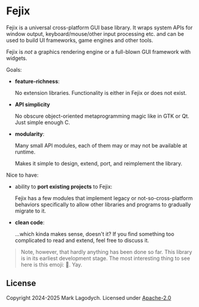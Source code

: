 # Fejix

Fejix is a universal cross-platform GUI base library.
It wraps system APIs for window output, keyboard/mouse/other input processing etc.
and can be used to build UI frameworks, game engines and other tools.

Fejix is *not* a graphics rendering engine or a full-blown GUI framework with widgets.

Goals:

* **feature-richness**:

    No extension libraries.
    Functionality is either in Fejix or does not exist.

* **API simplicity**

    No obscure object-oriented metaprogramming magic like in GTK or Qt.
    Just simple enough C.

* **modularity**:

    Many small API modules, each of them may or may not be available at runtime.

    Makes it simple to design, extend, port, and reimplement the library.

Nice to have:

* ability to **port existing projects** to Fejix:

    Fejix has a few modules that implement legacy or not-so-cross-platform behaviors specifically
    to allow other libraries and programs to gradually migrate to it.

* **clean code**:

    ...which kinda makes sense, doesn't it? If you find something too complicated to read and
    extend, feel free to discuss it.


> Note, however, that hardly anything has been done so far.
> This library is in its earliest development stage.
> The most interesting thing to see here is this emoji: 🌸.
> Yay.


## License

Copyright 2024-2025 Mark Lagodych.
Licensed under [Apache-2.0](./LICENSE.txt>)
